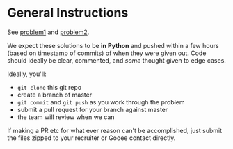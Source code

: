 # General Instructions

See [problem1](problem1/) and [problem2](problem2/).

We expect these solutions to be **in Python** and pushed within a few hours (based on timestamp of commits) of when they were given out. Code should ideally be clear, commented, and _some_ thought given to edge cases. 

Ideally, you'll:

* `git clone` this git repo
* create a branch of master
* `git commit` and `git push` as you work through the problem 
* submit a pull request for your branch against master
* the team will review when we can
 
If making a PR etc for what ever reason can't be accomplished, just submit the files zipped to your recruiter or Gooee contact directly.
